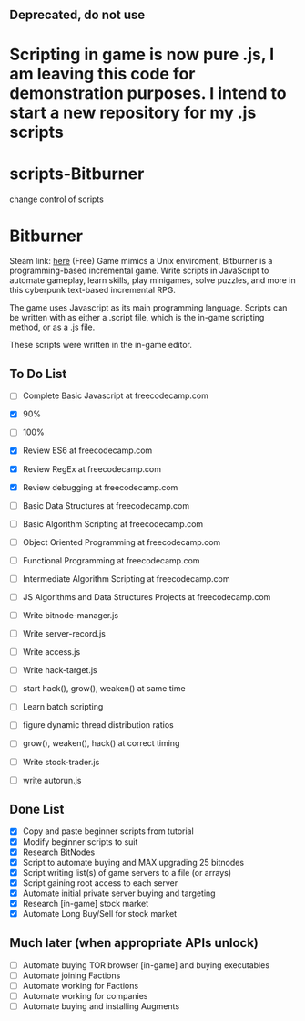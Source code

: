 ## Deprecated, do not use ##

# Scripting in game is now pure .js, I am leaving this code for demonstration purposes. I intend to start a new repository for my .js scripts

# scripts-Bitburner
change control of scripts

# Bitburner
Steam link: [here](https://store.steampowered.com/app/1812820/Bitburner/)
(Free) Game mimics a Unix enviroment, Bitburner is a programming-based incremental game. Write scripts in JavaScript to automate gameplay, learn skills, play minigames, solve puzzles, and more in this cyberpunk text-based incremental RPG.

The game uses Javascript as its main programming language. Scripts can be written with as either a .script file, which is the in-game scripting method, or as a .js file.

These scripts were written in the in-game editor.

## To Do List
- [ ] Complete Basic Javascript at freecodecamp.com
 - [x] 90%
 - [ ] 100%
- [X] Review ES6 at freecodecamp.com
- [X] Review RegEx at freecodecamp.com
- [X] Review debugging at freecodecamp.com
- [ ] Basic Data Structures at freecodecamp.com
- [ ] Basic Algorithm Scripting at freecodecamp.com
- [ ] Object Oriented Programming at freecodecamp.com
- [ ] Functional Programming at freecodecamp.com
- [ ] Intermediate Algorithm Scripting at freecodecamp.com
- [ ] JS Algorithms and Data Structures Projects at freecodecamp.com

- [ ] Write bitnode-manager.js
- [ ] Write server-record.js
- [ ] Write access.js
- [ ] Write hack-target.js
 
- [ ] start hack(), grow(), weaken() at same time
- [ ] Learn batch scripting  
- [ ] figure dynamic thread distribution ratios
- [ ] grow(), weaken(), hack() at correct timing
 
- [ ] Write stock-trader.js
- [ ] write autorun.js

## Done List

- [x] Copy and paste beginner scripts from tutorial
- [x] Modify beginner scripts to suit
- [x] Research BitNodes
- [x] Script to automate buying and MAX upgrading 25 bitnodes
- [x] Script writing list(s) of game servers to a file (or arrays)
- [x] Script gaining root access to each server
- [x] Automate initial private server buying and targeting
- [x] Research [in-game] stock market 
- [x] Automate Long Buy/Sell for stock market

## Much later (when appropriate APIs unlock)

- [ ] Automate buying TOR browser [in-game] and buying executables
- [ ] Automate joining Factions
- [ ] Automate working for Factions
- [ ] Automate working for companies
- [ ] Automate buying and installing Augments
